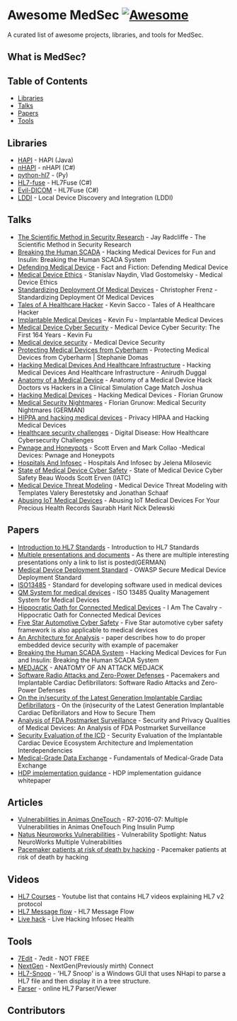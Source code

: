 # Awesome MedSec [![Awesome](https://cdn.rawgit.com/sindresorhus/awesome/d7305f38d29fed78fa85652e3a63e154dd8e8829/media/badge.svg)](https://github.com/sindresorhus/awesome)

A curated list of awesome projects, libraries, and tools for MedSec.

## What is MedSec?


## Table of Contents

<!-- MarkdownTOC depth=4 -->
- [Libraries](#libraries)
- [Talks](#talks)
- [Papers](#papers)
- [Tools](#tools)


## Libraries
* [HAPI](https://github.com/hapifhir/hapi-hl7v2) - HAPI (Java)
* [nHAPI](https://github.com/duaneedwards/nHapi) - nHAPI (C#) 
* [python-hl7](https://github.com/johnpaulett/python-hl7) - (Py)
* [HL7-fuse](https://github.com/dib0/HL7Fuse) - HL7Fuse (C#)
* [Evil-DICOM](https://github.com/rexcardan/Evil-DICOM) - HL7Fuse (C#)
* [LDDI](https://github.com/universAAL/lddi) - Local Device Discovery and Integration (LDDI)
## Talks
* [The Scientific Method in Security Research](https://www.youtube.com/watch?v=UkA9JOUcFi4) -  Jay Radcliffe - The Scientific Method in Security Research
* [Breaking the Human SCADA](https://www.youtube.com/watch?v=avf5XF8yS60) - Hacking Medical Devices for Fun and Insulin: Breaking the Human SCADA System
* [Defending Medical Device](https://www.youtube.com/watch?v=RsUJ7qETssU) - Fact and Fiction: Defending Medical Device
* [Medical Device Ethics](https://www.youtube.com/watch?v=g3lvY5an4-E) - Stanislav Naydin, Vlad Gostomelsky - Medical Device Ethics
* [Standardizing Deployment Of Medical Devices](https://www.youtube.com/watch?v=ODiZc04CzgE) - Christopher Frenz - Standardizing Deployment Of Medical Devices
* [Tales of A Healthcare Hacker](https://www.youtube.com/watch?v=ij7uuY-3eXk) - Kevin Sacco - Tales of A Healthcare Hacker
* [Implantable Medical Devices](https://www.youtube.com/watch?v=shTj9WVhVyU) - Kevin Fu - Implantable Medical Devices
* [Medical Device Cyber Security](https://www.youtube.com/watch?v=QKgdvmomopw) - Medical Device Cyber Security: The First 164 Years - Kevin Fu
* [Medical device security](https://www.youtube.com/watch?v=FmFLAlZO6ig) - Medical Device Security
* [Protecting Medical Devices from Cyberharm](https://www.youtube.com/watch?v=EyqwUFJKZo0) - Protecting Medical Devices from Cyberharm | Stephanie Domas
* [Hacking Medical Devices And Healthcare Infrastructure](https://www.youtube.com/watch?v=3S6RQo-OQ24) - Hacking Medical Devices And Healthcare Infrastructure - Anirudh Duggal
* [Anatomy of a Medical Device](https://www.youtube.com/watch?v=FnvcocyI4pI) - Anatomy of a Medical Device Hack Doctors vs Hackers in a Clinical Simulation Cage Match Joshua
* [Hacking Medical Devices](https://www.youtube.com/watch?v=KIU2mNpXsPg) - Hacking Medical Devices - Florian Grunow
* [Medical Security Nightmares](https://www.youtube.com/watch?v=0F_eScTUris) - Florian Grunow: Medical Security Nightmares (GERMAN)
* [HIPPA and hacking medical devices](https://www.youtube.com/watch?v=_aqOOPUwJhE) - Privacy HIPAA and Hacking Medical Devices
* [Healthcare security challenges](https://www.youtube.com/watch?v=yjZ-KiZlk7Q) - Digital Disease: How Healthcare Cybersecurity Challenges
* [Pwnage and Honeypots](https://www.youtube.com/watch?v=ZusL2BY6_XU) - Scott Erven and Mark Collao -Medical Devices: Pwnage and Honeypots
* [Hospitals And Infosec](https://www.youtube.com/watch?v=5QDdXPWZS1c) - Hospitals And Infosec by Jelena Milosevic
* [State of Medical Device Cyber Safety](https://www.youtube.com/watch?v=SLMafs9FMvE) - State of Medical Device Cyber Safety Beau Woods Scott Erven (IATC)
* [Medical Device Threat Modeling](https://www.youtube.com/watch?v=_5uVtINSr_w) - Medical Device Threat Modeling with Templates Valery Berestetsky and Jonathan Schaaf
* [Abusing IoT Medical Devices](https://www.youtube.com/watch?v=w7kI4M9Ym2Q) - Abusing IoT Medical Devices For Your Precious Health Records Saurabh Harit Nick Delewski


## Papers
* [Introduction to HL7 Standards](http://www.hl7.org/implement/standards/index.cfm?ref=nav) - Introduction to HL7 Standards
* [Multiple presentations and documents](https://www.infosec-health.ch/downloads.html) - As there are multiple interesting presentations only a link to list is posted(GERMAN)
* [Medical Device Deployment Standard](https://www.owasp.org/index.php/OWASP_Secure_Medical_Device_Deployment_Standard) - OWASP Secure Medical Device Deployment Standard
* [ISO13485](https://www.iso.org/standard/59752.html) - Standard for developing software used in medical devices
* [QM System for medical devices](https://www.tuv-sud.co.uk/uk-en/industry/healthcare-medical-devices/quality-management-amp-quality-control/iso-13485-quality-management-system-for-medical-devices) - ISO 13485 Quality Management System for Medical Devices
* [Hippocratic Oath for Connected Medical Devices](https://www.iamthecavalry.org/wp-content/uploads/2016/01/I-Am-The-Cavalry-Hippocratic-Oath-for-Connected-Medical-Devices.pdf) - I Am The Cavalry - Hippocratic Oath for Connected Medical Devices
* [Five Star Automotive Cyber Safety](https://www.iamthecavalry.org/wp-content/uploads/2014/08/Five-Star-Automotive-Cyber-Safety-February-2015.pdf) - Five Star automotive cyber safety framework is also applicable to medical devices
* [An Architecture for Analysis](https://www.cs.ucsb.edu/~jmcmahan/research/top_picks_18.pdf) - paper describes how to do proper embedded device security with example of pacemaker
* [Breaking the Human SCADA System](https://media.blackhat.com/bh-us-11/Radcliffe/BH_US_11_Radcliffe_Hacking_Medical_Devices_WP.pdf) - Hacking Medical Devices for Fun and Insulin: Breaking the Human SCADA System
* [MEDJACK](https://securityledger.com/wp-content/uploads/2015/06/AOA_MEDJACK_LAYOUT_6-0_6-3-2015-1.pdf) - ANATOMY OF AN ATTACK MEDJACK
* [Software Radio Attacks and Zero-Power Defenses](https://www.secure-medicine.org/hubfs/public/publications/icd-study.pdf) - Pacemakers and Implantable Cardiac Defibrillators: Software Radio Attacks and Zero-Power Defenses
* [On the in/security of the Latest Generation Implantable Cardiac Defibrillators]( https://www.esat.kuleuven.be/cosic/publications/article-2678.pdf) - On the (in)security of the Latest Generation Implantable Cardiac Defibrillators and How to Secure Them
* [Analysis of FDA Postmarket Surveillance](https://journals.plos.org/plosone/article/file?id=10.1371/journal.pone.0040200&type=printable) - Security and Privacy Qualities of Medical Devices: An Analysis of FDA Postmarket Surveillance
* [Security Evaluation of the ICD](https://drive.google.com/file/d/0B_GspGER4QQTYkJfaVlBeGVCSW8/view) - Security Evaluation of the Implantable Cardiac Device Ecosystem Architecture and Implementation Interdependencies
* [Medical-Grade Data Exchange](https://www.pchalliance.org/sites/pchalliance/files/Fundamentals_Medical-Grade_Data_Exchange_Sep2018.pdf) - Fundamentals of Medical-Grade Data Exchange
* [HDP implementation guidance](https://www.bluetooth.org/docman/handlers/downloaddoc.ashx?doc_id=225927) - HDP implementation guidance whitepaper





## Articles
* [Vulnerabilities in Animas OneTouch](https://blog.rapid7.com/2016/10/04/r7-2016-07-multiple-vulnerabilities-in-animas-onetouch-ping-insulin-pump/) - R7-2016-07: Multiple Vulnerabilities in Animas OneTouch Ping Insulin Pump
* [Natus Neuroworks Vulnerabilities](https://blog.talosintelligence.com/2018/04/vulnerability-spotlight-natus.html?m=1) - Vulnerability Spotlight: Natus NeuroWorks Multiple Vulnerabilities
* [Pacemaker patients at risk of death by hacking](https://www.tirosec.com/pacemaker-patients-at-risk-of-death-by-hacking/) - Pacemaker patients at risk of death by hacking


## Videos
* [HL7 Courses](https://www.youtube.com/watch?v=ZAgdYR1rmEQ&list=PLNH9Hx9ks4CediBpp9Yr9N8icTfCr0TUN) - Youtube list that contains HL7 videos explaining HL7 v2 protocol
* [HL7 Message flow](https://www.youtube.com/watch?v=-suRA7cJ9fI) - HL7 Message Flow
* [Live hack](https://www.youtube.com/watch?v=2svPAJViJ1o) - Live Hacking Infosec Health



## Tools 
* [7Edit](http://www.7edit.com/home/index.php) - 7edit - NOT FREE
* [NextGen](https://www.nextgen.com/products-and-services/integration-engine) - NextGen(Previously mirth) Connect 
* [HL7-Snoop](https://github.com/dgrinberg/HL7-Snoop) - 'HL7 Snoop' is a Windows GUI that uses NHapi to parse a HL7 file and then display it in a tree structure.
* [Farser](https://hl7.cc/) - online HL7 Parser/Viewer


## Contributors

